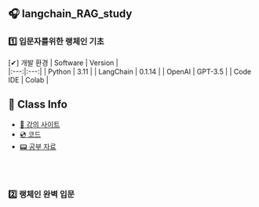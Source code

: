 ## 🎧 langchain_RAG_study

### 1️⃣ 입문자를위한 랭체인 기초
[✔] 개발 환경
| Software | Version |   
|:---:|:---:| 
| Python  | 3.11 |
| LangChain | 0.1.14 |
| OpenAI | GPT-3.5 |
| Code IDE | Colab |

 <H2>💽 Class Info </H2>
 
- [📀 강의 사이트](https://www.inflearn.com/course/%EC%9E%85%EB%AC%B8%EC%9E%90%EB%A5%BC%EC%9C%84%ED%95%9C-%EB%9E%AD%EC%B2%B4%EC%9D%B8-%EA%B8%B0%EC%B4%88/dashboard)
- [💿 코드](https://github.com/tsdata/langchain-study/tree/main)
- [📟 공부 자료]([https://github.com/tsdata/langchain-study/tree/main](https://wikidocs.net/book/14473)) 
<br>
</br>

### 2️⃣ 랭체인 완벽 입문
